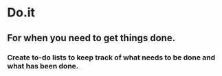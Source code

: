 # Do.it

## For when you need to get things done.

### Create to-do lists to keep track of what needs to be done and what has been done.
